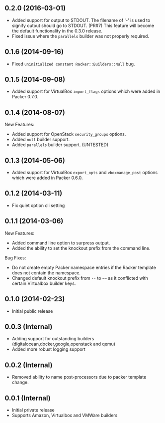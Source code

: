 ## 0.2.0 (2016-03-01)

* Added support for output to STDOUT.  The filename of '-' is used to signify outout should go to STDOUT. (PR#7)  This feature will become the default functionality in the 0.3.0 release.
* Fixed issue where the `parallels` builder was not properly required. 

## 0.1.6 (2014-09-16)

* Fixed `uninitialized constant Racker::Builders::Null` bug.

## 0.1.5 (2014-09-08)

* Added support for VirtualBox `import_flags` options which were added in Packer 0.7.0.

## 0.1.4 (2014-08-07)

New Features:
* Added support for OpenStack `security_groups` options.
* Added `null` builder support.
* Added `parallels` builder support.  (UNTESTED)

## 0.1.3 (2014-05-06)

* Added support for VirtualBox `export_opts` and `vboxmanage_post` options which were added in Packer 0.6.0.

## 0.1.2 (2014-03-11)

* Fix quiet option cli setting

## 0.1.1 (2014-03-06)

New Features:
* Added command line option to surpress output.
* Added the ability to set the knockout prefix from the command line.

Bug Fixes:
* Do not create empty Packer namespace entries if the Racker template does not contain the namespace.
* Changed default knockout prefix from `--` to `~~` as it conflicted with certain Virtualbox builder keys.

## 0.1.0 (2014-02-23)

* Initial public release

## 0.0.3 (Internal)

* Adding support for outstanding builders (digitalocean,docker,google,openstack and qemu)
* Added more robust logging support

## 0.0.2 (Internal)

* Removed ability to name post-processors due to packer template change.

## 0.0.1 (Internal)

* Initial private release
* Supports Amazon, Virtualbox and VMWare builders